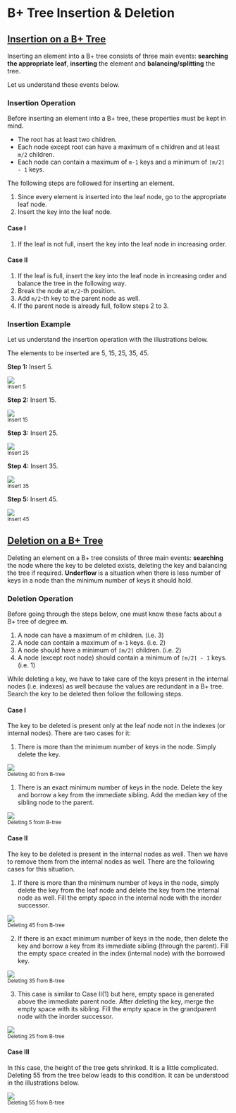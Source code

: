 # B+ Tree Insertion & Deletion

## [Insertion on a B+ Tree](https://www.programiz.com/dsa/insertion-on-a-b-plus-tree/)

Inserting an element into a B+ tree consists of three main events:
**searching the appropriate leaf**, **inserting** the element and
**balancing/splitting** the tree.

Let us understand these events below.

### Insertion Operation

Before inserting an element into a B+ tree, these properties must be kept in
mind.

- The root has at least two children.
- Each node except root can have a maximum of `m` children and at least `m/2`
  children.
- Each node can contain a maximum of `m-1` keys and a minimum of `⌈m/2⌉ - 1`
  keys.

The following steps are followed for inserting an element.

1.  Since every element is inserted into the leaf node, go to the appropriate
    leaf node.
1.  Insert the key into the leaf node.

#### Case I

1.  If the leaf is not full, insert the key into the leaf node in increasing
    order.

#### Case II

1.  If the leaf is full, insert the key into the leaf node in increasing order
    and balance the tree in the following way.
1.  Break the node at `m/2`-th position.
1.  Add `m/2`-th key to the parent node as well.
1.  If the parent node is already full, follow steps 2 to 3.

### Insertion Example

Let us understand the insertion operation with the illustrations below.

The elements to be inserted are 5, 15, 25, 35, 45.

**Step 1:** Insert 5.

![](https://cdn.programiz.com/sites/tutorial2program/files/insert-1-b+tree.png)<br><small>Insert 5</small>

**Step 2:** Insert 15.

![](https://cdn.programiz.com/sites/tutorial2program/files/insert-2-b+tree.png)<br><small>Insert 15</small>

**Step 3:** Insert 25.

![](https://cdn.programiz.com/sites/tutorial2program/files/insert-3-b+tree.png)<br><small>Insert 25</small>

**Step 4:** Insert 35.

![](https://cdn.programiz.com/sites/tutorial2program/files/insert-4-b+tree.png)<br><small>Insert 35</small>

**Step 5:** Insert 45.

![](https://cdn.programiz.com/sites/tutorial2program/files/insert-5-b+tree.png)<br><small>Insert 45</small>

## [Deletion on a B+ Tree](https://www.programiz.com/dsa/deletion-from-a-b-plus-tree/)

Deleting an element on a B+ tree consists of three main events: **searching**
the node where the key to be deleted exists, deleting the key and balancing the
tree if required. **Underflow** is a situation when there is less number of keys
in a node than the minimum number of keys it should hold.

### Deletion Operation

Before going through the steps below, one must know these facts about a B+ tree
of degree **m**.

1.  A node can have a maximum of m children. (i.e. 3)
1.  A node can contain a maximum of `m-1` keys. (i.e. 2)
1.  A node should have a minimum of `⌈m/2⌉` children. (i.e. 2)
1.  A node (except root node) should contain a minimum of `⌈m/2⌉ - 1` keys.
    (i.e. 1)

While deleting a key, we have to take care of the keys present in the internal
nodes (i.e. indexes) as well because the values are redundant in a B+ tree.
Search the key to be deleted then follow the following steps.

#### Case I

The key to be deleted is present only at the leaf node not in the indexes (or
internal nodes). There are two cases for it:

1.  There is more than the minimum number of keys in the node. Simply delete the
    key.

![](https://cdn.programiz.com/sites/tutorial2program/files/deletion-1-b+tree.png)<br><small>Deleting 40 from B-tree</small>

1.  There is an exact minimum number of keys in the node. Delete the key and
    borrow a key from the immediate sibling. Add the median key of the sibling
    node to the parent.

![](https://cdn.programiz.com/sites/tutorial2program/files/deletion-2-b+tree.png)<br><small>Deleting 5 from B-tree</small>

#### Case II

The key to be deleted is present in the internal nodes as well. Then we have to
remove them from the internal nodes as well. There are the following cases for
this situation.

1.  If there is more than the minimum number of keys in the node, simply delete
    the key from the leaf node and delete the key from the internal node as
    well. Fill the empty space in the internal node with the inorder successor.

![](https://cdn.programiz.com/sites/tutorial2program/files/deletion-3-b+tree_0.png)<br><small>Deleting 45 from B-tree</small>

2.  If there is an exact minimum number of keys in the node, then delete the key
    and borrow a key from its immediate sibling (through the parent). Fill the
    empty space created in the index (internal node) with the borrowed key.

![](https://cdn.programiz.com/sites/tutorial2program/files/deletion-4-b+tree_0.png)<br><small>Deleting 35 from B-tree</small>

3.  This case is similar to Case II(1) but here, empty space is generated above
    the immediate parent node. After deleting the key, merge the empty space
    with its sibling. Fill the empty space in the grandparent node with the
    inorder successor.

![](https://cdn.programiz.com/sites/tutorial2program/files/deletion-5-b+tree_0.png)<br><small>Deleting 25 from B-tree</small>

#### Case III

In this case, the height of the tree gets shrinked. It is a little complicated.
Deleting 55 from the tree below leads to this condition. It can be understood in
the illustrations below.

![](https://cdn.programiz.com/sites/tutorial2program/files/deletion-6-b+tree_0.png)<br><small>Deleting 55 from B-tree</small>
